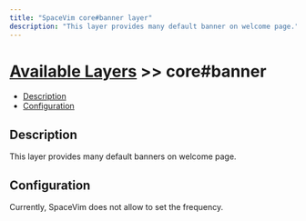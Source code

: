 ```yaml
---
title: "SpaceVim core#banner layer"
description: "This layer provides many default banner on welcome page."
---
```


# [Available Layers](../) >> core#banner

<!-- vim-markdown-toc GFM -->

- [Description](#description)
- [Configuration](#configuration)

<!-- vim-markdown-toc -->

## Description

  This layer provides many default banners on welcome page.

## Configuration

Currently, SpaceVim does not allow to set the frequency.
